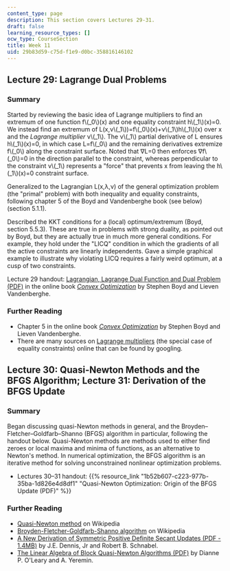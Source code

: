 ```yaml
---
content_type: page
description: This section covers Lectures 29-31.
draft: false
learning_resource_types: []
ocw_type: CourseSection
title: Week 11
uid: 29b83d59-c75d-f1e9-d0bc-358816146102
---
```

## Lecture 29: Lagrange Dual Problems

### Summary

Started by reviewing the basic idea of Lagrange multipliers to find an extremum of one function f\\(_0\\)(x) and one equality constraint h\\(_1\\)(x)=0. We instead find an extremum of L(x,ν\\(_1\\))=f\\(_0\\)(x)+ν\\(_1\\)h\\(_1\\)(x) over x and the *Lagrange multiplier* ν\\(_1\\). The ν\\(_1\\) partial derivative of L ensures h\\(_1\\)(x)=0, in which case L=f\\(_0\\) and the remaining derivatives extremize f\\(_0\\) along the constraint surface. Noted that ∇L=0 then enforces ∇f\\(_0\\)\=0 in the direction parallel to the constraint, whereas perpendicular to the constraint ν\\(_1\\) represents a "force" that prevents x from leaving the h\\(_1\\)(x)=0 constraint surface.

Generalized to the Lagrangian L(x,λ,ν) of the general optimization problem (the "primal" problem) with both inequality and equality constraints, following chapter 5 of the Boyd and Vandenberghe book (see below) (section 5.1.1).

Described the KKT conditions for a (local) optimum/extremum (Boyd, section 5.5.3). These are true in problems with strong duality, as pointed out by Boyd, but they are actually true in much more general conditions. For example, they hold under the "LICQ" condition in which the gradients of all the active constraints are linearly independents. Gave a simple graphical example to illustrate why violating LICQ requires a fairly weird optimum, at a cusp of two constraints.

Lecture 29 handout: [Lagrangian, Lagrange Dual Function and Dual Problem (PDF)](https://github.com/mitmath/18335/blob/spring19/notes/boyd-ch5-slides.pdf) in the online book [*Convex Optimization*](http://www.stanford.edu/~boyd/cvxbook/) by Stephen Boyd and Lieven Vandenberghe.

### Further Reading

- Chapter 5 in the online book [*Convex Optimization*](http://www.stanford.edu/~boyd/cvxbook/) by Stephen Boyd and Lieven Vandenberghe.
- There are many sources on [Lagrange multipliers](http://en.wikipedia.org/wiki/Lagrange_multipliers) (the special case of equality constraints) online that can be found by googling.

## Lecture 30: Quasi-Newton Methods and the BFGS Algorithm; Lecture 31: Derivation of the BFGS Update

### Summary

Began discussing quasi-Newton methods in general, and the Broyden–Fletcher–Goldfarb–Shanno (BFGS) algorithm in particular, following the handout below. Quasi-Newton methods are methods used to either find zeroes or local maxima and minima of functions, as an alternative to Newton's method. In numerical optimization, the BFGS algorithm is an iterative method for solving unconstrained nonlinear optimization problems.

- Lectures 30–31 handout: {{% resource_link "1b52b607-c223-977b-35ba-1d826e4d8df1" "Quasi-Newton Optimization: Origin of the BFGS Update (PDF)" %}}

### Further Reading

- [Quasi-Newton method](http://en.wikipedia.org/wiki/Quasi-Newton_methods) on Wikipedia
- [Broyden-Fletcher-Goldfarb-Shanno algorithm](http://en.wikipedia.org/wiki/BFGS_method) on Wikipedia
- [A New Derivation of Symmetric Positive Definite Secant Updates (PDF - 1.4MB)](https://www.sciencedirect.com/science/article/pii/B9780124686625500124) by J.E. Dennis, Jr and Robert B. Schnabel.
- [The Linear Algebra of Block Quasi-Newton Algorithms (PDF)](http://www.cs.umd.edu/~oleary/reprints/j39.pdf) by Dianne P. O'Leary and A. Yeremin.